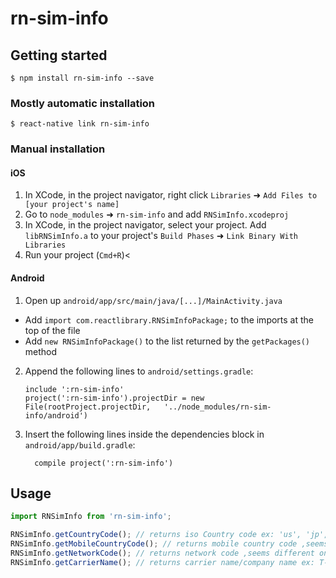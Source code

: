 
# rn-sim-info

## Getting started

`$ npm install rn-sim-info --save`

### Mostly automatic installation

`$ react-native link rn-sim-info`

### Manual installation


#### iOS

1. In XCode, in the project navigator, right click `Libraries` ➜ `Add Files to [your project's name]`
2. Go to `node_modules` ➜ `rn-sim-info` and add `RNSimInfo.xcodeproj`
3. In XCode, in the project navigator, select your project. Add `libRNSimInfo.a` to your project's `Build Phases` ➜ `Link Binary With Libraries`
4. Run your project (`Cmd+R`)<

#### Android

1. Open up `android/app/src/main/java/[...]/MainActivity.java`
  - Add `import com.reactlibrary.RNSimInfoPackage;` to the imports at the top of the file
  - Add `new RNSimInfoPackage()` to the list returned by the `getPackages()` method
2. Append the following lines to `android/settings.gradle`:
  	```
  	include ':rn-sim-info'
  	project(':rn-sim-info').projectDir = new File(rootProject.projectDir, 	'../node_modules/rn-sim-info/android')
  	```
3. Insert the following lines inside the dependencies block in `android/app/build.gradle`:
  	```
      compile project(':rn-sim-info')
  	```


## Usage
```javascript
import RNSimInfo from 'rn-sim-info';

RNSimInfo.getCountryCode(); // returns iso Country code ex: 'us', 'jp', 'au', etc
RNSimInfo.getMobileCountryCode(); // returns mobile country code ,seems different on each platform.
RNSimInfo.getNetworkCode(); // returns network code ,seems different on each platform.
RNSimInfo.getCarrierName(); // returns carrier name/company name ex: T-Mobile, Verizon, etc.
```
  
